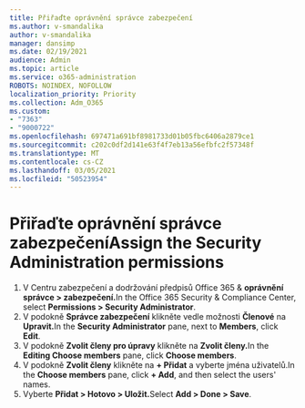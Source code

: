```yaml
---
title: Přiřaďte oprávnění správce zabezpečení
ms.author: v-smandalika
author: v-smandalika
manager: dansimp
ms.date: 02/19/2021
audience: Admin
ms.topic: article
ms.service: o365-administration
ROBOTS: NOINDEX, NOFOLLOW
localization_priority: Priority
ms.collection: Adm_O365
ms.custom:
- "7363"
- "9000722"
ms.openlocfilehash: 697471a691bf8981733d01b05fbc6406a2879ce1
ms.sourcegitcommit: c202c0df2d141e63f4f7eb13a56efbfc2f57348f
ms.translationtype: MT
ms.contentlocale: cs-CZ
ms.lasthandoff: 03/05/2021
ms.locfileid: "50523954"
---
```

# <a name="assign-the-security-administration-permissions"></a><span data-ttu-id="51b92-102">Přiřaďte oprávnění správce zabezpečení</span><span class="sxs-lookup"><span data-stu-id="51b92-102">Assign the Security Administration permissions</span></span>

1. <span data-ttu-id="51b92-103">V Centru zabezpečení a dodržování předpisů Office 365 & **oprávnění správce > zabezpečení.**</span><span class="sxs-lookup"><span data-stu-id="51b92-103">In the Office 365 Security & Compliance Center, select **Permissions > Security Administrator**.</span></span>
2. <span data-ttu-id="51b92-104">V podokně **Správce zabezpečení** klikněte vedle možnosti **Členové** na **Upravit.**</span><span class="sxs-lookup"><span data-stu-id="51b92-104">In the **Security Administrator** pane, next to **Members**, click **Edit**.</span></span>
3. <span data-ttu-id="51b92-105">V podokně **Zvolit členy pro úpravy** klikněte na **Zvolit členy.**</span><span class="sxs-lookup"><span data-stu-id="51b92-105">In the **Editing Choose members** pane, click **Choose members**.</span></span>
4. <span data-ttu-id="51b92-106">V podokně **Zvolit členy** klikněte na **+ Přidat** a vyberte jména uživatelů.</span><span class="sxs-lookup"><span data-stu-id="51b92-106">In the **Choose members** pane, click **+ Add**, and then select the users' names.</span></span>
5. <span data-ttu-id="51b92-107">Vyberte **Přidat > Hotovo > Uložit.**</span><span class="sxs-lookup"><span data-stu-id="51b92-107">Select **Add > Done > Save**.</span></span>

